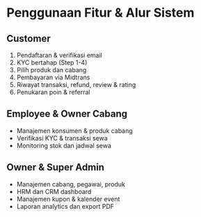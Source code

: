 # Penggunaan Fitur & Alur Sistem

## Customer
1. Pendaftaran & verifikasi email
2. KYC bertahap (Step 1-4)
3. Pilih produk dan cabang
4. Pembayaran via Midtrans
5. Riwayat transaksi, refund, review & rating
6. Penukaran poin & referral

## Employee & Owner Cabang
- Manajemen konsumen & produk cabang
- Verifikasi KYC & transaksi sewa
- Monitoring stok dan jadwal sewa

## Owner & Super Admin
- Manajemen cabang, pegawai, produk
- HRM dan CRM dashboard
- Manajemen kupon & kalender event
- Laporan analytics dan export PDF
